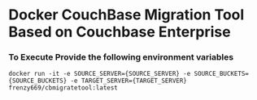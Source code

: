 # Docker CouchBase Migration Tool Based on Couchbase Enterprise

### To Execute Provide the following environment variables
```
docker run -it -e SOURCE_SERVER={SOURCE_SERVER} -e SOURCE_BUCKETS={SOURCE_BUCKETS} -e TARGET_SERVER={TARGET_SERVER} frenzy669/cbmigratetool:latest
```
